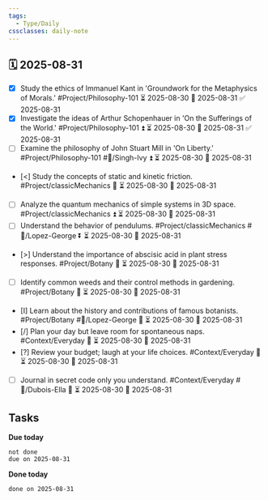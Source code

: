 ```yaml
---
tags:
  - Type/Daily
cssclasses: daily-note
---
```


## 🗓️ 2025-08-31

- [x] Study the ethics of Immanuel Kant in 'Groundwork for the Metaphysics of Morals.' #Project/Philosophy-101 ⏳ 2025-08-30 📅 2025-08-31 ✅ 2025-08-31
- [x] Investigate the ideas of Arthur Schopenhauer in 'On the Sufferings of the World.' #Project/Philosophy-101 ⏫ ⏳ 2025-08-30 📅 2025-08-31 ✅ 2025-08-31
- [ ] Examine the philosophy of John Stuart Mill in 'On Liberty.' #Project/Philosophy-101 #👤/Singh-Ivy ⏫ ⏳ 2025-08-30 📅 2025-08-31
- [<] Study the concepts of static and kinetic friction. #Project/classicMechanics 🔽 ⏳ 2025-08-30 📅 2025-08-31
- [ ] Analyze the quantum mechanics of simple systems in 3D space. #Project/classicMechanics ⏫ ⏳ 2025-08-30 📅 2025-08-31
- [ ] Understand the behavior of pendulums. #Project/classicMechanics #👤/Lopez-George ⏬ ⏳ 2025-08-30 📅 2025-08-31
- [>] Understand the importance of abscisic acid in plant stress responses. #Project/Botany 🔽 ⏳ 2025-08-30 📅 2025-08-31
- [ ] Identify common weeds and their control methods in gardening. #Project/Botany 🔼 ⏳ 2025-08-30 📅 2025-08-31
- [I] Learn about the history and contributions of famous botanists. #Project/Botany #👤/Lopez-George 🔼 ⏳ 2025-08-30 📅 2025-08-31
- [/] Plan your day but leave room for spontaneous naps. #Context/Everyday 🔼 ⏳ 2025-08-30 📅 2025-08-31
- [?] Review your budget; laugh at your life choices. #Context/Everyday 🔽 ⏳ 2025-08-30 📅 2025-08-31
- [ ] Journal in secret code only you understand. #Context/Everyday #👤/Dubois-Ella 🔼 ⏳ 2025-08-30 📅 2025-08-31

## Tasks

**Due today**

```tasks
not done
due on 2025-08-31
```

**Done today**

```tasks
done on 2025-08-31
```
            